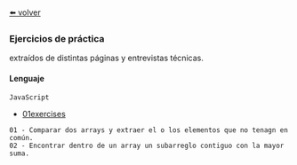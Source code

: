 [⬅️ volver](https://github.com/LuciaMeyer/practice)


### Ejercicios de práctica
extraídos de distintas páginas y entrevistas técnicas.



#### Lenguaje

```
JavaScript 
```

- [01exercises](https://github.com/LuciaMeyer/practice/blob/main/exercises_random/01exercises.js)

```
01 - Comparar dos arrays y extraer el o los elementos que no tenagn en común.
02 - Encontrar dentro de un array un subarreglo contiguo con la mayor suma.
```


